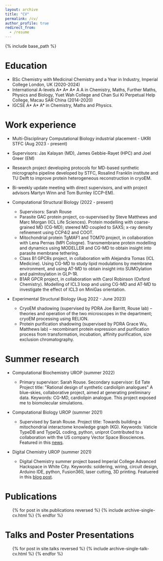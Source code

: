 ```yaml
---
layout: archive
title: "CV"
permalink: /cv/
author_profile: true
redirect_from:
  - /resume
---
```


{% include base_path %}

Education
======
* BSc Chemistry with Medicinal Chemistry and a Year in Industry, Imperial College London, UK (2020-2024)
* International A-levels A* A* A* A A in Chemistry, Maths, Further Maths, Physics and Biology, Yuet Wah College and Chan Sui Ki Perpetual Help College, Macau SAR China (2014-2020)
* IGCSE A* A* A* in Chemistry, Maths and Physics.

Work experience
======
* Multi-Disciplinary Computational Biology industrial placement - UKRI STFC (Aug 2023 - present)
 * Supervisors: Jas Kalayan (MD), James Gebbie-Rayet (HPC) and Joel Greer (EM)
  * Research project developing protocols for MD-based synthetic micrographs pipeline developed by STFC, Rosalind Franklin institute and TU Delft to improve protein heterogeneous reconstruction in cryoEM.
  * Bi-weekly update meeting with direct supervisors, and with project advisors Martyn Winn and Tom Burnley (CCP-EM).
  

* Computational Structural Biology (2022 - present)
  * Supervisors: Sarah Rouse
  * Parasite GAC protein project, co-supervised by Steve Matthews and Marc Morgan (ICL Life Sciences). Protein modelling with coarse-grained MD (CG-MD); steered MD coupled to SAXS; x-ray density refinement using CCP4i2 and COOT. 
  * Mitochondrial protein TgMAF1 and TOM70 project, in collaboration with Lena Pernas (MPI Cologne). Transmembrane protein modelling and dynamics using MODELLER and CG-MD to obtain insight into parasite membrane tethering.
  * Class B1 GPCRs project, in collaboration with Alejandra Tomas (ICL Medicine). Using CG-MD to study lipid modulations by membrane environment, and using AT-MD to obtain insight into SUMOylation and palmitoylation in GLP-1R.
  * B1AR GPCR project, in collaboration with Carol Robinson (Oxford Chemistry). Modelling of ICL3 loop and using CG-MD and AT-MD to investigate the effect of ICL3 on MiniGas orientation.
  

* Experimental Structural Biology (Aug 2022 - June 2023)
  * CryoEM shadowing (supervised by PDRA Joe Barritt, Rouse lab) – theories and operation of the two microscopes in the department; cryoEM processing using RELION.
  * Protein purification shadowing (supervised by PDRA Grace Wu, Matthews lab) – recombinant protein expression and purification process from transformation, incubation, affinity purification, size exclusion chromatography.
  
  
Summer research
======
* Computational Biochemistry UROP (summer 2022)
  * Primary supervisor: Sarah Rouse. Secondary supervisor: Ed Tate Project title: "Rational design of synthetic cardiolipin analogues" A blue-skies, collaborative project, aimed at generating preliminary data. Keywords: CG-MD, cardiolipin analogue. This project exposed me to biomolecular simulations.

* Computational Biology UROP (summer 2021)
  * Supervised by Sarah Rouse. Project title: Towards building a mitochondrial interactome knowledge graph (KG). Keywords: Vaticle TypeDB and TypeQL coding, python, uniprot Contributed to a collaboration with the US company Vector Space Biosciences. Featured in this [news](https://www.imperial.ac.uk/news/234034/ai-life-sciences-research-gets-boost/).

* Digital Chemistry UROP (summer 2021)
  * Digital Chemistry summer project based Imperial College Advanced Hackspace in White City. Keywords: soldering, wiring, circuit design, Arduino IDE, python, Fusion360, laser cutting, 3D printing. Featuered in this [blog post](https://blogs.imperial.ac.uk/natural-sciences/2021/09/06/reflecting-on-the-2021-digifab-hackathon/).


Publications
======
  <ul>{% for post in site.publications reversed %}
    {% include archive-single-cv.html %}
  {% endfor %}</ul>
  
Talks and Poster Presentations
======
  <ul>{% for post in site.talks reversed %}
    {% include archive-single-talk-cv.html  %}
  {% endfor %}</ul>
  

